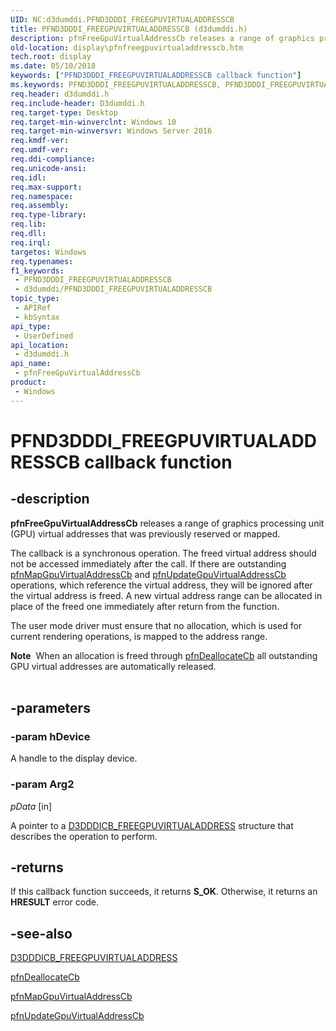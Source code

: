 ```yaml
---
UID: NC:d3dumddi.PFND3DDDI_FREEGPUVIRTUALADDRESSCB
title: PFND3DDDI_FREEGPUVIRTUALADDRESSCB (d3dumddi.h)
description: pfnFreeGpuVirtualAddressCb releases a range of graphics processing unit (GPU) virtual addresses that was previously reserved or mapped.
old-location: display\pfnfreegpuvirtualaddresscb.htm
tech.root: display
ms.date: 05/10/2018
keywords: ["PFND3DDDI_FREEGPUVIRTUALADDRESSCB callback function"]
ms.keywords: PFND3DDDI_FREEGPUVIRTUALADDRESSCB, PFND3DDDI_FREEGPUVIRTUALADDRESSCB callback, d3dumddi/pfnFreeGpuVirtualAddressCb, display.pfnfreegpuvirtualaddresscb, pfnFreeGpuVirtualAddressCb, pfnFreeGpuVirtualAddressCb callback function [Display Devices]
req.header: d3dumddi.h
req.include-header: D3dumddi.h
req.target-type: Desktop
req.target-min-winverclnt: Windows 10
req.target-min-winversvr: Windows Server 2016
req.kmdf-ver: 
req.umdf-ver: 
req.ddi-compliance: 
req.unicode-ansi: 
req.idl: 
req.max-support: 
req.namespace: 
req.assembly: 
req.type-library: 
req.lib: 
req.dll: 
req.irql: 
targetos: Windows
req.typenames: 
f1_keywords:
 - PFND3DDDI_FREEGPUVIRTUALADDRESSCB
 - d3dumddi/PFND3DDDI_FREEGPUVIRTUALADDRESSCB
topic_type:
 - APIRef
 - kbSyntax
api_type:
 - UserDefined
api_location:
 - d3dumddi.h
api_name:
 - pfnFreeGpuVirtualAddressCb
product:
 - Windows
---
```


# PFND3DDDI_FREEGPUVIRTUALADDRESSCB callback function


## -description

<b>pfnFreeGpuVirtualAddressCb</b> releases a range of graphics processing unit (GPU) virtual addresses that was previously reserved or mapped. 

The callback is a synchronous operation. The freed virtual address should not be accessed immediately after the call. If there are outstanding <a href="/windows-hardware/drivers/ddi/d3dumddi/nc-d3dumddi-pfnd3dddi_mapgpuvirtualaddresscb">pfnMapGpuVirtualAddressCb</a> and <a href="/windows-hardware/drivers/ddi/d3dumddi/nc-d3dumddi-pfnd3dddi_updategpuvirtualaddresscb">pfnUpdateGpuVirtualAddressCb</a> operations, which reference the virtual address, they will be ignored after the virtual address is freed. A new virtual address range can be allocated in place of the freed one immediately after return from the function.

The user mode driver  must ensure that no allocation, which is used for current rendering operations, is mapped to the address range.


<div class="alert"><b>Note</b>  When an allocation is freed through <a href="/windows-hardware/drivers/ddi/d3dumddi/nc-d3dumddi-pfnd3dddi_deallocatecb">pfnDeallocateCb</a> all outstanding GPU virtual addresses are automatically released.</div>
<div> </div>

## -parameters

### -param hDevice

A handle to the display device.

### -param Arg2

*pData* [in]

A pointer to a <a href="/windows-hardware/drivers/ddi/d3dumddi/ns-d3dumddi-_d3dddicb_freegpuvirtualaddress">D3DDDICB_FREEGPUVIRTUALADDRESS</a> structure that describes the operation to perform.

## -returns

If this callback function succeeds, it returns **S_OK**. Otherwise, it returns an **HRESULT** error code.

## -see-also

<a href="/windows-hardware/drivers/ddi/d3dumddi/ns-d3dumddi-_d3dddicb_freegpuvirtualaddress">D3DDDICB_FREEGPUVIRTUALADDRESS</a>



<a href="/windows-hardware/drivers/ddi/d3dumddi/nc-d3dumddi-pfnd3dddi_deallocatecb">pfnDeallocateCb</a>



<a href="/windows-hardware/drivers/ddi/d3dumddi/nc-d3dumddi-pfnd3dddi_mapgpuvirtualaddresscb">pfnMapGpuVirtualAddressCb</a>



<a href="/windows-hardware/drivers/ddi/d3dumddi/nc-d3dumddi-pfnd3dddi_updategpuvirtualaddresscb">pfnUpdateGpuVirtualAddressCb</a>
